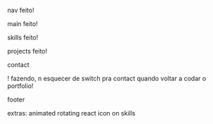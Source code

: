 nav
feito!

main
feito!

skills
feito!

projects
feito!

contact

! fazendo, n esquecer de switch pra contact quando voltar a codar o portfolio!


footer


extras:
animated rotating react icon on skills



